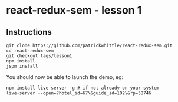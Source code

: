 # react-redux-sem - lesson 1

## Instructions

```
git clone https://github.com/patrickwhittle/react-redux-sem.git
cd react-redux-sem
git checkout tags/lesson1
npm install
jspm install
```

You should now be able to launch the demo, eg:

```
npm install live-server -g # if not already on your system
live-server --open=?hotel_id=67\&guide_id=102\&rp=38746
```
